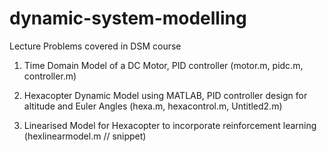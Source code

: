 # dynamic-system-modelling
Lecture Problems covered in DSM course

1. Time Domain Model of a DC Motor, PID controller (motor.m, pidc.m, controller.m)

2. Hexacopter Dynamic Model using MATLAB, PID controller design for altitude and Euler Angles (hexa.m, hexacontrol.m, Untitled2.m)

3. Linearised Model for Hexacopter to incorporate reinforcement learning (hexlinearmodel.m // snippet)
